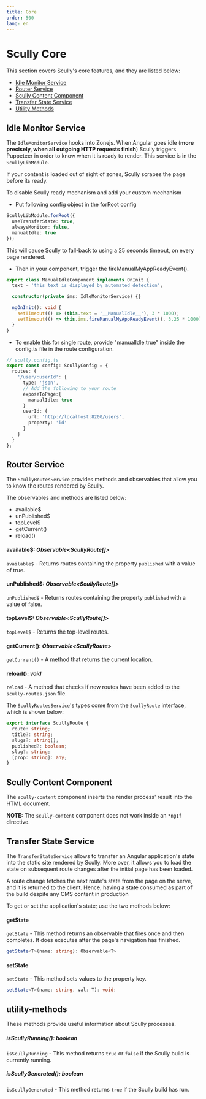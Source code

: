 ```yaml
---
title: Core
order: 500
lang: en
---
```


# Scully Core

This section covers Scully's core features, and they are listed below:

- [Idle Monitor Service](#idle-monitor-service)
- [Router Service](#router-service)
- [Scully Content Component](#scully-content-component)
- [Transfer State Service](#transfer-state-service)
- [Utility Methods](#utility-methods)

## Idle Monitor Service

The `IdleMonitorService` hooks into Zonejs. When Angular goes idle (**more precisely, when all outgoing HTTP requests finish**)
Scully triggers Puppeteer in order to know when it is ready to render. This service is in the `ScullyLibModule`.

If your content is loaded out of sight of zones, Scully scrapes the page before its ready.

To disable Scully ready mechanism and add your custom mechanism

- Put following config object in the forRoot config

```typescript
ScullyLibModule.forRoot({
  useTransferState: true,
  alwaysMonitor: false,
  manualIdle: true
});
```

This will cause Scully to fall-back to using a 25 seconds timeout, on every page rendered.

- Then in your component, trigger the fireManualMyAppReadyEvent().

```typescript
export class ManualIdleComponent implements OnInit {
  text = 'this text is displayed by automated detection';

  constructor(private ims: IdleMonitorService) {}

  ngOnInit(): void {
    setTimeout(() => (this.text = '__ManualIdle__'), 3 * 1000);
    setTimeout(() => this.ims.fireManualMyAppReadyEvent(), 3.25 * 1000);
  }
}
```

- To enable this for single route, provide "manualIdle:true" inside the config.ts file in the route configuration.

```typescript
// scully.config.ts
export const config: ScullyConfig = {
  routes: {
    '/user/:userId': {
      type: 'json',
      // Add the following to your route
      exposeToPage:{
        manualIdle: true
      }
      userId: {
        url: 'http://localhost:8200/users',
        property: 'id'
      }
    }
  }
};
```

## Router Service

The `ScullyRoutesService` provides methods and observables that allow you to know the routes rendered by Scully.

The observables and methods are listed below:

- available\$
- unPublished\$
- topLevel\$
- getCurrent()
- reload()

#### available\$: _Observable<ScullyRoute[]>_

`available$` - Returns routes containing the property `published` with a value of true.

#### unPublished\$: _Observable<ScullyRoute[]>_

`unPublished$` - Returns routes containing the property `published` with a value of false.

#### topLevel\$: _Observable<ScullyRoute[]>_

`topLevel$` - Returns the top-level routes.

#### getCurrent(): _Observable&lt;ScullyRoute&gt;_

`getCurrent()` - A method that returns the current location.

#### reload(): _void_

`reload` - A method that checks if new routes have been added to the `scully-routes.json` file.

The `ScullyRoutesService`'s types come from the `ScullyRoute` interface, which is shown below:

```typescript
export interface ScullyRoute {
  route: string;
  title?: string;
  slugs?: string[];
  published?: boolean;
  slug?: string;
  [prop: string]: any;
}
```

## Scully Content Component

The `scully-content` component inserts the render process' result into the HTML document.

**NOTE:** The `scully-content` component does not work inside an `*ngIf` directive.

## Transfer State Service

The `TransferStateService` allows to transfer an Angular application's state into the static site rendered by Scully.
More over, it allows you to load the state on subsequent route changes after the initial page has been loaded.

A route change fetches the next route's state from the page on the serve, and it is returned to the client. Hence, having a state consumed as part of the build despite any CMS content in production

To get or set the application's state; use the two methods below:

#### getState

`getState` - This method returns an observable that fires once and then completes. It does executes after the page's navigation has finished.

```typescript
getState<T>(name: string): Observable<T>
```

#### setState

`setState` - This method sets values to the property key.

```typescript
setState<T>(name: string, val: T): void;
```

## utility-methods

These methods provide useful information about Scully processes.

##### isScullyRunning(): _boolean_

`isScullyRunning` - This method returns `true` or `false` if the Scully build is currently running.

##### isScullyGenerated(): _boolean_

`isScullyGenerated` - This method returns `true` if the Scully build has run.
